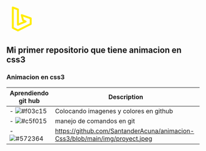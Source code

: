 <link href="https://cdn.jsdelivr.net/npm/bootstrap@5.0.0-beta2/dist/css/bootstrap.min.css" rel="stylesheet" integrity="sha384-BmbxuPwQa2lc/FVzBcNJ7UAyJxM6wuqIj61tLrc4wSX0szH/Ev+nYRRuWlolflfl" crossorigin="anonymous">

<p> 
<svg xmlns="http://www.w3.org/2000/svg" class="icon icon-tabler icon-tabler-brand-bing" width="80" height="80" viewBox="0 0 24 24" stroke-width="1.5" stroke="#ffec00" fill="none" stroke-linecap="round" stroke-linejoin="round">
  <path stroke="none" d="M0 0h24v24H0z" fill="none"/>
  <path d="M5 3l4 1.5v12l6 -2.5l-2 -1l-1 -4l7 2.5v4.5l-10 5l-4 -2z" />
</svg>
  </p>

## Mi primer repositorio que tiene animacion en css3

### Animacion en css3

| Aprendiendo git hub                                        | Description                                                                 |
| ---------------------------------------------------------- | --------------------------------------------------------------------------- |
| - ![#f03c15](https://placehold.it/15/f03c15/000000?text=+) | Colocando imagenes y colores en github                                      |
| - ![#c5f015](https://placehold.it/15/c5f015/000000?text=+) | manejo de comandos en git                                                   |
| - ![#572364](https://placehold.it/15/c5f015/000000?text=+) | https://github.com/SantanderAcuna/animacion-Css3/blob/main/img/proyect.jpeg |

